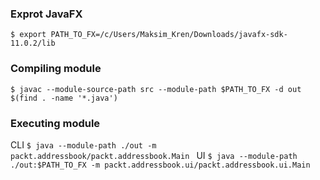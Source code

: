 ### Exprot JavaFX
`$ export PATH_TO_FX=/c/Users/Maksim_Kren/Downloads/javafx-sdk-11.0.2/lib `

### Compiling module
`$ javac --module-source-path src --module-path $PATH_TO_FX -d out $(find . -name '*.java') `

### Executing module
CLI
`$ java --module-path ./out -m packt.addressbook/packt.addressbook.Main `
UI
`$ java --module-path ./out:$PATH_TO_FX -m packt.addressbook.ui/packt.addressbook.ui.Main `
